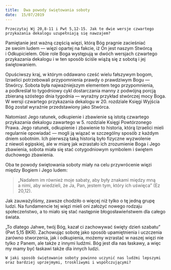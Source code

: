 ```yaml
---
title:  Dwa powody świętowania soboty
date:  15/07/2019
---
```


`Przeczytaj Wj 20,8-11 i Pwt 5,12-15. Jak te dwie wersje czwartego przykazania dekalogu uzupełniają się nawzajem?`

Pamiętanie jest ważną częścią więzi, którą Bóg pragnie zacieśniać ze swoim ludem — więzi opartej na fakcie, iż On jest naszym Stwórcą i Odkupicielem. Obie role Boga występują w dwóch wersjach czwartego przykazania dekalogu i w ten sposób ściśle wiążą się z sobotą i jej świętowaniem.

Opuściwszy kraj, w którym oddawano cześć wielu fałszywym bogom, Izraelici potrzebowali przypomnienia prawdy o prawdziwym Bogu — Stwórcy. Sobota była najważniejszym elementem tego przypomnienia, a podkreślał to tygodniowy cykl dostarczania manny z podwójną porcją zbieraną szóstego dnia tygodnia — wyraźny przykład stwórczej mocy Boga. W wersji czwartego przykazania dekalogu w 20. rozdziale Księgi Wyjścia Bóg został wyraźnie przedstawiony jako Stwórca.

Natomiast Jego ratunek, odkupienie i zbawienie są istotą czwartego przykazania dekalogu zawartego w 5. rozdziale Księgi Powtórzonego Prawa. Jego ratunek, odkupienie i zbawienie to historia, którą Izraelici mieli regularnie opowiadać — mogli ją wiązać w szczególny sposób z każdym dniem sobotnim. Ich pierwszą taką historią było fizyczne wyzwolenie z niewoli egipskiej, ale w miarę jak wzrastało ich zrozumienie Boga i Jego zbawienia, sobota miała się stać cotygodniowym symbolem i świętem duchowego zbawienia.

Oba te powody świętowania soboty miały na celu przywrócenie więzi między Bogiem i Jego ludem:

> <p></p>
> „Nadałem im również moje sabaty, aby były znakami między mną a nimi, aby wiedzieli, że Ja, Pan, jestem tym, który ich uświęca” (Ez 20,12).

Jak zauważyliśmy, zawsze chodziło o więcej niż tylko o tę jedną grupę ludzi. Na fundamencie tej więzi mieli oni założyć nowego rodzaju społeczeństwo, a to miało się stać następnie błogosławieństwem dla całego świata.

„To dlatego Jahwe, twój Bóg, kazał ci zachowywać święty dzień szabatu” (Pwt 5,15 BKR). Zachowując sobotę jako sposób upamiętnienia i uczczenia zarówno stworzenia, jak i odkupienia, możemy wzrastać w naszej więzi nie tylko z Panem, ale także z innymi ludźmi. Bóg jest dla nas łaskawy, a więc my mamy być łaskawi także dla innych ludzi.

`W jaki sposób świętowanie soboty powinno uczynić nas ludźmi lepszymi oraz bardziej uprzejmymi, troskliwymi i współczującymi?`